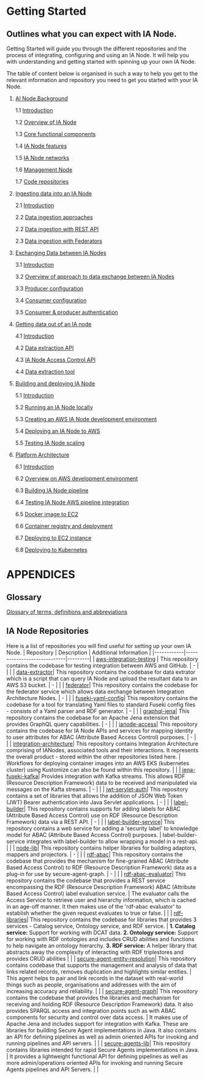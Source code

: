 # Getting Started
## Outlines what you can expect with IA Node.
Getting Started will guide you through the different repositories and the process of integrating, configuring and using an IA Node. It will help you with understanding and getting started with spinning up your own IA Node. 

The table of content below is organised in such a way to help you get to the relevant information and repository you need to get you started with your IA Node.

1. [AI Node Background](https://github.com/National-Digital-Twin/integration-architecture-documentation/blob/main/DeveloperDocumentation/IANode/Context.md#ianode-context)

    1.1	[Introduction](https://github.com/National-Digital-Twin/integration-architecture-documentation/blob/main/DeveloperDocumentation/IANode/IANode.md#ianode)

    1.2 [Overview of IA Node](https://github.com/National-Digital-Twin/integration-architecture-documentation/blob/main/DeveloperDocumentation/IntegrationArchitecture.md#integration-architecture) 

	1.3 [Core functional components](https://github.com/National-Digital-Twin/integration-architecture-documentation/blob/main/DeveloperDocumentation/IANode/Components.md#ianode-components) 

    1.4 [IA Node features](https://github.com/National-Digital-Twin/integration-architecture-documentation/blob/main/DeveloperDocumentation/IANode/Features.md#ianode-features)

	1.5 [IA Node networks](https://github.com/National-Digital-Twin/integration-architecture-documentation/blob/main/DeveloperDocumentation/NodeNet.md#nodenet)

    1.6 [Management Node](https://github.com/National-Digital-Twin/integration-architecture-documentation/blob/main/DeveloperDocumentation/NodeNet.md#nodenet)

	1.7 [Code repositories](#ia-node-repositories)

2. [Ingesting data into an IA Node](https://github.com/National-Digital-Twin/integration-architecture-documentation/blob/main/DeveloperDocumentation/IANode/DataIngestion.md#data-ingestion-into-the-integration-architecture-node-ia-node)

    2.1 [Introduction](https://github.com/National-Digital-Twin/integration-architecture-documentation/blob/main/DeveloperDocumentation/IANode/InAction.md#ianode-in-action) 

    2.2 [Data ingestion approaches](https://github.com/National-Digital-Twin/federator/blob/main/docs/design.md#federation-service-design)

    2.2 [Data ingestion with REST API](https://github.com/National-Digital-Twin/node-lib/blob/pre/docs/adapters.md#adapters) 

    2.3 [Data ingestion with Federators](https://github.com/National-Digital-Twin/federator/blob/main/README.md#table-of-contents)
 
3. [Exchanging Data between IA Nodes](https://github.com/National-Digital-Twin/federator/blob/main/README.md#overview-of-approach-to-ia-nodes-exchanging-data) 

    3.1 [Introduction](https://github.com/National-Digital-Twin/federator/blob/main/README.md#introduction)

    3.2 [Overview of approach to data exchange between IA Nodes](https://github.com/National-Digital-Twin/federator/blob/main/README.md#overview-of-approach-to-ia-nodes-exchanging-data)

    3.3 [Producer configuration](https://github.com/National-Digital-Twin/federator/blob/main/README.md#server-producer)

	3.4 [Consumer configuration](https://github.com/National-Digital-Twin/federator/blob/main/README.md#client-consumer)

	3.5 [Consumer & producer authentication](https://github.com/National-Digital-Twin/federator/blob/main/authentication.md#authentication-configuration)
 
4. [Getting data out of an IA node](https://github.com/National-Digital-Twin/integration-architecture-documentation/blob/main/DeveloperDocumentation/IANode/DataExtraction.md#data-extraction-from-the-integration-architecture-node-ia-node)

    4.1	[Introduction](https://github.com/National-Digital-Twin/graphql-jena/blob/pre/docs/schemas.md#graphql-for-jena-schemas)

    4.2	[Data extraction API](https://github.com/National-Digital-Twin/graphql-jena?tab=readme-ov-file#graphql-extensions-for-apache-jena)

    4.3	[IA Node Access Control API](https://github.com/National-Digital-Twin/ianode-access?tab=readme-ov-file#integrating-with-other-ianode-applications)

    4.4	[Data extraction tool](https://github.com/National-Digital-Twin/data-extractor?tab=readme-ov-file#data-extractor)
 
5. [Building and deploying IA Node](https://github.com/National-Digital-Twin/integration-architecture-documentation/blob/main/DeveloperDocumentation/Deployment/Deployment.md#deployment) 

    5.1	[Introduction](https://github.com/National-Digital-Twin/integration-architecture-documentation/blob/main/DeveloperDocumentation/Deployment/Deployment.md#deployment)

	5.2 [Running an IA Node locally](https://github.com/National-Digital-Twin/integration-architecture-documentation/blob/main/DeveloperDocumentation/Deployment/DeploymentLocal.md#running-an-ianode-locally)

    5.3 [Creating an AWS IA Node development environment](https://github.com/National-Digital-Twin/integration-architecture-documentation/blob/main/DeveloperDocumentation/Deployment/DeploymentAWS.md#deploy-to-aws)

    5.4 [Deploying an IA Node to AWS](https://github.com/National-Digital-Twin/integration-architecture-documentation/blob/main/DeveloperDocumentation/Deployment/DeploymentAWS.md#deploy-to-aws)

    5.5 [Testing IA Node scaling](https://github.com/National-Digital-Twin/integration-architecture-documentation/blob/main/DeveloperDocumentation/Scaling.md#testing-coverage)
 
6. [Platform Architecture](https://github.com/National-Digital-Twin/integration-architecture/blob/main/README.md#cloudplatform-sample-design-and-iac-implementation)

    6.1	[Introduction](https://github.com/National-Digital-Twin/integration-architecture/tree/main/CloudPlatform/AWS#cloudplatformaws)

    6.2	[Overview on AWS development environment](https://github.com/National-Digital-Twin/integration-architecture/blob/main/CloudPlatform/AWS/README.md)

    6.3	[Building IA Node pipeline](https://github.com/National-Digital-Twin/secure-agents-lib/blob/pre/README.md#secure-agents-lib-java)

    6.4 [Testing IA Node AWS pipeline integration](https://github.com/National-Digital-Twin/integration-architecture-documentation/blob/main/DeveloperDocumentation/Deployment/DeploymentAWS.md#deploy-to-aws)

    6.5	[Docker image to EC2](https://github.com/National-Digital-Twin/aws-integration-testing/blob/main/README.md#build-tag-push-docker-image-to-ecr)

    6.6	[Container registry and deployment](https://github.com/National-Digital-Twin/aws-integration-testing/blob/main/README.md#curl-local-container)

    6.7	[Deploying to EC2 instance](https://github.com/National-Digital-Twin/integration-architecture-documentation/blob/main/DeveloperDocumentation/Deployment/DeploymentAWS.md#deploying-to-a-ec2-instance)

    6.8	[Deploying to Kubernetes](https://github.com/National-Digital-Twin/integration-architecture-documentation/blob/main/DeveloperDocumentation/Deployment/DeploymentAWS.md#deploying-to-kubernetes)

# APPENDICES

## Glossary
[Glossary of terms, definitions and abbreviations](https://github.com/National-Digital-Twin/integration-architecture-documentation/blob/main/DeveloperDocumentation/IANode/Glossary.md#glossary)

## IA Node Repositories
Here is a list of repositories you will find useful for setting up your own IA Node.
 |   Repository         |     Description                        | Additional Information | 
|------------|-----------------------------|---------|
| [aws-integration-testing](https://github.com/National-Digital-Twin/aws-integration-testing)    |      This repository contains the codebase for testing integration between AWS and GitHub.                 |      -   |        |             |
|            [data-extractor](https://github.com/National-Digital-Twin/data-extractor)| This repository contains the codebase for data extrator which is a script that can query IA Node and upload the resultant data to an AWS S3 bucket.               | -     |        |
|            [federator](https://github.com/National-Digital-Twin/federator)| This repository contains the codebase for the federator service which allows data exchange between Integration Architecture Nodes.                | -    |        |
|            [fuseki-yaml-config](https://github.com/National-Digital-Twin/fuseki-yaml-config)| This repository contains the codebase for a tool for translating Yaml files to standard Fuseki config files - consists of a Yaml parser and RDF generator.               | -     |        |
|            [graphql-jena](https://github.com/National-Digital-Twin/graphql-jena)| This repository contains the codebase for an Apache Jena extension that provides GraphQL query capabilities.               | -    |        |
|            [ianode-access](https://github.com/National-Digital-Twin/ianode-access)| This repository contains the codebase for IA Node APIs and services for mapping identity to user attributes for ABAC (Attribute Based Access Control) purposes.               | -     |        |
|            [integration-architecture](https://github.com/National-Digital-Twin/integration-architecture)| This repository contains Integration Architecture comprising of IANodes, associated tools and their interactions. It represents the overall product - stored within the other repositories listed here.               | Workflows for deploying container images into an AWS EKS (kubernetes cluster) using Kustomize can also be found within this repository.   |        |
|            [jena-fuseki-kafka](https://github.com/National-Digital-Twin/jena-fuseki-kafka)| Provides integration with Kafka streams. This allows RDF (Resource Description Framework) data to be received and manipulated via messages on the Kafta streams.               | -     |        |
|            [jwt-servlet-auth](https://github.com/National-Digital-Twin/jwt-servlet-auth)| This repository contains a set of libraries that allows the addition of JSON Web Token (JWT) Bearer authentication into Java Servlet applications.               | -     |        |
|            [label-builder](https://github.com/National-Digital-Twin/label-builder)| This repository contains supports for adding labels for ABAC (Attribute Based Access Control) use on RDF (Resource Description Framework) data via a REST API.               | -     |        |
|            [label-builder-service](https://github.com/National-Digital-Twin/label-builder-service)| This repository contains a web service for adding a 'security label' to knowledge model for ABAC (Attribute Based Access Control) purposes.               | label-builder-service integrates with label-builder to allow wrapping a model in a rest-api.   |        |
|            [node-lib](https://github.com/National-Digital-Twin/node-lib)| This repository contains helper libraries for building adaptors, mappers and projectors.               | -     |        |
|            [rdf-abac](https://github.com/National-Digital-Twin/rdf-abac)| This repository contains the codebase that provides the mechanism for fine-grained ABAC (Attribute Based Access Control) to RDF (Resource Description Framework) data as a plug-in for use by secure-agent-graph.             | -     |        |
|            [rdf-abac-evaluator](https://github.com/National-Digital-Twin/rdf-abac-evaluator)| This repository contains the codebase that provides a REST service encompassing the RDF (Resource Description Framework) ABAC (Attribute Based Access Control) label evaluation service.              | The evaluator calls the Access Service to retrieve user and hierarchy information, which is cached in an age-off manner. It then makes use of the 'rdf-abac evaluator' to establish whether the given request evaluates to true or false.    |        |
|            [rdf-libraries](https://github.com/National-Digital-Twin/rdf-libraries)| This repository contains the codebase for libraries that provides 3 services -   Catalog service, Ontology service, and RDF service.              | **1. Catalog service:** Support for working with DCAT data. **2. Ontology service:** Support for working with RDF ontologies and includes CRUD abilities and functions to help navigate an ontology hierarchy. **3. RDF service:** A helper library that abstracts away the complexity of interacting with RDF triplestores and provides CRUD abilities     |        |
|            [secure-agent-entity-resolution](https://github.com/National-Digital-Twin/secure-agent-entity-resolution)| This repository contains codebase that supports the management and analysis of data that links related records, removes duplication and highlights similar entities.             | This agent helps to pair and link records in the dataset with real-world things such as people, organisations and addresses with the aim of increasing accuracy and reliability.     |        |
|            [secure-agent-graph](https://github.com/National-Digital-Twin/secure-agent-graph)| This repository contains the codebase that provides the libraries and mechanism for receiving and holding RDF (Resource Description Framework) data. It also provides SPARQL access and integration points such as with ABAC components for security and control over data access.               | It makes use of Apache Jena and includes support for integration with Kafka. These are libraries for building Secure Agent implementations in Java. It also contains an API for defining pipelines as well as admin oriented APIs for invoking and running pipelines and API servers.    |        |
|            [secure-agents-lib](https://github.com/National-Digital-Twin/secure-agents-lib)| This repository contains libraries intended for rapid Secure Agents implementations in Java.               | It provides a lightweight functional API for defining pipelines as well as more admin/operations oriented APIs for invoking and running Secure Agents pipelines and API Servers.      |        |


